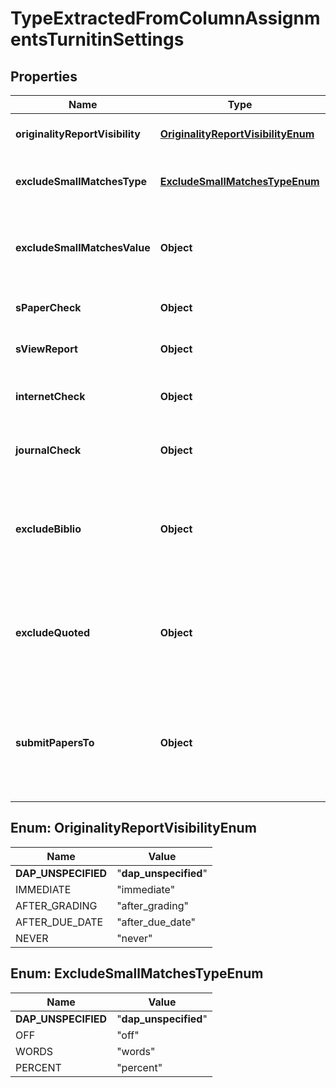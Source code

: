 

# TypeExtractedFromColumnAssignmentsTurnitinSettings


## Properties

| Name | Type | Description | Notes |
|------------ | ------------- | ------------- | -------------|
|**originalityReportVisibility** | [**OriginalityReportVisibilityEnum**](#OriginalityReportVisibilityEnum) | Allows to set the timeframe when the report will become visible. |  [optional] |
|**excludeSmallMatchesType** | [**ExcludeSmallMatchesTypeEnum**](#ExcludeSmallMatchesTypeEnum) | Exclude small sources from the Similarity Report by a set number of words or percentage. |  [optional] |
|**excludeSmallMatchesValue** | **Object** | If exclude_small_matches_type is set to percent or number then the value will be will be a number (of words or a percent). |  [optional] |
|**sPaperCheck** | **Object** | If set to TRUE, will allow to compare submission against other students&#39; papers. |  [optional] |
|**sViewReport** | **Object** | If set to TRUE students will be able to access their originality report. |  [optional] |
|**internetCheck** | **Object** | Select the content you&#39;d like to compare papers against: current and archived website content. |  [optional] |
|**journalCheck** | **Object** | Select the content you&#39;d like to compare papers against: periodicals, journals and publications. |  [optional] |
|**excludeBiblio** | **Object** | Selecting this option will exclude text appearing in the bibliography, works cited, or references sections of student papers from being checked for matches when generating Similarity Reports. |  [optional] |
|**excludeQuoted** | **Object** | Selecting this option will exclude text appearing in the bibliography, works cited, or references sections of student papers from being checked for matches when generating Similarity Reports. |  [optional] |
|**submitPapersTo** | **Object** | If set to FALSE, a similarity report will still be generated for paper submissions but students&#39; papers will not be stored in the Turnitin standard paper repository or the institution&#39;s paper repository for future comparison. |  [optional] |



## Enum: OriginalityReportVisibilityEnum

| Name | Value |
|---- | -----|
| __DAP_UNSPECIFIED__ | &quot;__dap_unspecified__&quot; |
| IMMEDIATE | &quot;immediate&quot; |
| AFTER_GRADING | &quot;after_grading&quot; |
| AFTER_DUE_DATE | &quot;after_due_date&quot; |
| NEVER | &quot;never&quot; |



## Enum: ExcludeSmallMatchesTypeEnum

| Name | Value |
|---- | -----|
| __DAP_UNSPECIFIED__ | &quot;__dap_unspecified__&quot; |
| OFF | &quot;off&quot; |
| WORDS | &quot;words&quot; |
| PERCENT | &quot;percent&quot; |



